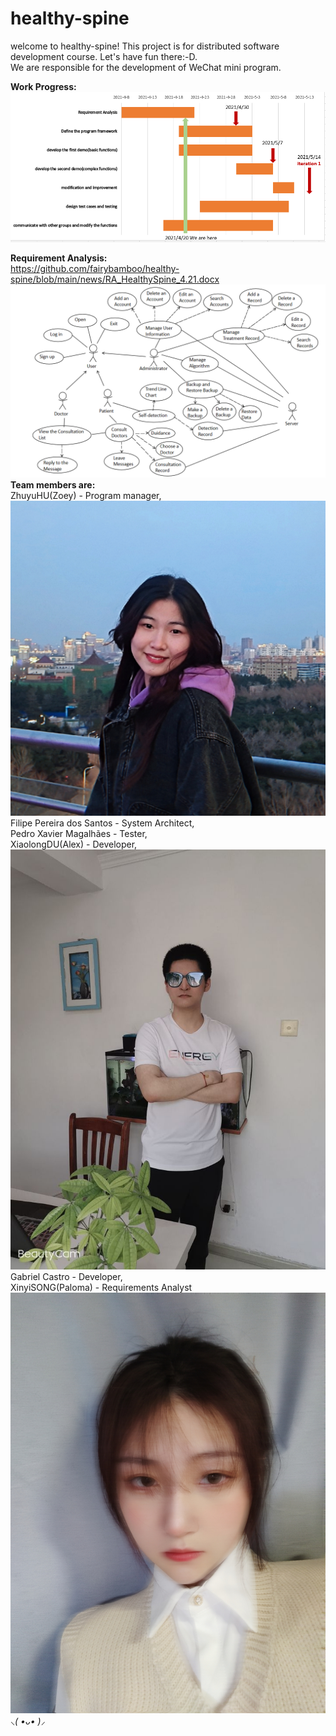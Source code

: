 # healthy-spine
welcome to healthy-spine! This project is for distributed software development course. Let's have fun there:-D.  
We are responsible for the development of WeChat mini program.  

__Work Progress:__  
![ganttchart.png](https://github.com/fairybamboo/healthy-spine/blob/main/Gantt%20Chart/ganttchart.png)  

__Requirement Analysis:__  
https://github.com/fairybamboo/healthy-spine/blob/main/news/RA_HealthySpine_4.21.docx    
![useCaseChart.png](https://github.com/fairybamboo/healthy-spine/blob/main/news/useCaseChart.png)  
__Team members are:__  
ZhuyuHU(Zoey) - Program manager,  
![Zoey.jpg](https://github.com/fairybamboo/healthy-spine/blob/main/Member%20Introduction/Zoey.jpg)  
Filipe Pereira dos Santos - System Architect,  
Pedro Xavier Magalhães - Tester,  
XiaolongDU(Alex) - Developer,  
![Alex.jpg](https://github.com/fairybamboo/healthy-spine/blob/main/Member%20Introduction/Alex.jpg)  
Gabriel Castro - Developer,  
XinyiSONG(Paloma) - Requirements Analyst  
![Paloma.jpg](https://github.com/fairybamboo/healthy-spine/blob/main/Member%20Introduction/Paloma.jpg)  
*⸜( •ᴗ• )⸝*   

